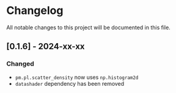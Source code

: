 # Changelog

All notable changes to this project will be documented in this file.

## [0.1.6] - 2024-xx-xx

### Changed
- `pm.pl.scatter_density` now uses `np.histogram2d`
- `datashader` dependency has been removed
